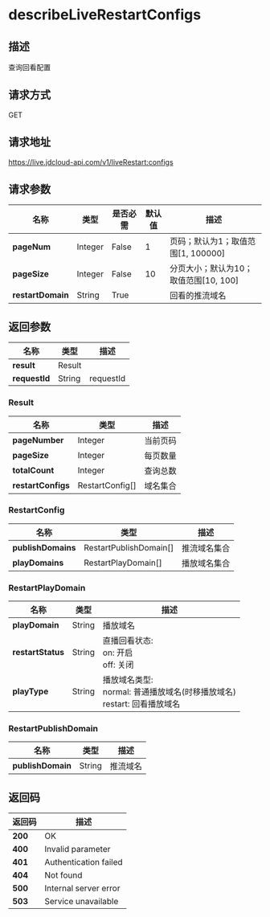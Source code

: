 # describeLiveRestartConfigs


## 描述
查询回看配置

## 请求方式
GET

## 请求地址
https://live.jdcloud-api.com/v1/liveRestart:configs


## 请求参数
|名称|类型|是否必需|默认值|描述|
|---|---|---|---|---|
|**pageNum**|Integer|False|1|页码；默认为1；取值范围[1, 100000]|
|**pageSize**|Integer|False|10|分页大小；默认为10；取值范围[10, 100]|
|**restartDomain**|String|True| |回看的推流域名|


## 返回参数
|名称|类型|描述|
|---|---|---|
|**result**|Result| |
|**requestId**|String|requestId|

### Result
|名称|类型|描述|
|---|---|---|
|**pageNumber**|Integer|当前页码|
|**pageSize**|Integer|每页数量|
|**totalCount**|Integer|查询总数|
|**restartConfigs**|RestartConfig[]|域名集合|

### RestartConfig
|名称|类型|描述|
|---|---|---|
|**publishDomains**|RestartPublishDomain[]|推流域名集合|
|**playDomains**|RestartPlayDomain[]|播放域名集合|

### RestartPlayDomain
|名称|类型|描述|
|---|---|---|
|**playDomain**|String|播放域名|
|**restartStatus**|String|直播回看状态:<br>  on: 开启<br>  off: 关闭<br>|
|**playType**|String|播放域名类型:<br>  normal: 普通播放域名(时移播放域名)<br>  restart: 回看播放域名|

### RestartPublishDomain
|名称|类型|描述|
|---|---|---|
|**publishDomain**|String|推流域名|

## 返回码
|返回码|描述|
|---|---|
|**200**|OK|
|**400**|Invalid parameter|
|**401**|Authentication failed|
|**404**|Not found|
|**500**|Internal server error|
|**503**|Service unavailable|
